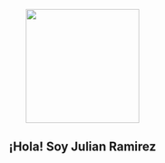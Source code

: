 <p align="center" width="300">
   <img align="center" width="200" src="https://avatars.githubusercontent.com/u/53658213?s=400&u=c4bde2526d4a511b4b8c6392af8b40c1a3b2b2b8&v=4" />
   <h2 align="center">¡Hola! Soy Julian Ramirez</h2>
</p>

